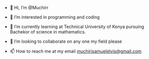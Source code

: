 - 👋 Hi, I’m @Muchirr
- 👀 I’m interested in programming and coding
- 🌱 I’m currently learning at Technical University of Kenya pursuing Bachekor of science in mathematics.
- 💞️ I’m looking to collaborate on any one my field please

- 📫 How to reach me at my email muchirisamuelelvis@gmail.com

<!---
Muchirr/Muchirr is a ✨ special ✨ repository because its `README.md` (this file) appears on your GitHub profile.
You can click the Preview link to take a look at your changes.
--->
